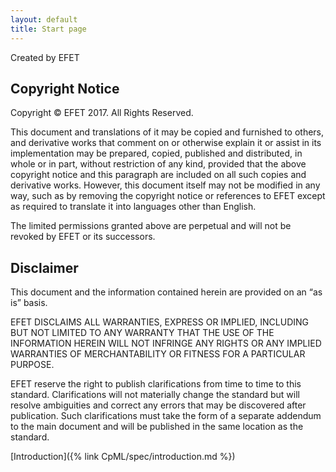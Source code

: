 ```yaml
---
layout: default
title: Start page
---
```


Created by EFET

Copyright Notice
--------------

Copyright © EFET 2017. All Rights Reserved.

This document and translations of it may be copied and furnished to
others, and derivative works that comment on or otherwise explain it or
assist in its implementation may be prepared, copied, published and
distributed, in whole or in part, without restriction of any kind,
provided that the above copyright notice and this paragraph are included
on all such copies and derivative works. However, this document itself
may not be modified in any way, such as by removing the copyright notice
or references to EFET except as required to translate it into languages
other than English.

The limited permissions granted above are perpetual and will not be
revoked by EFET or its successors.

Disclaimer
----------

This document and the information contained herein are provided on an
“as is” basis.

EFET DISCLAIMS ALL WARRANTIES, EXPRESS OR IMPLIED, INCLUDING BUT NOT
LIMITED TO ANY WARRANTY THAT THE USE OF THE INFORMATION HEREIN WILL NOT
INFRINGE ANY RIGHTS OR ANY IMPLIED WARRANTIES OF MERCHANTABILITY OR
FITNESS FOR A PARTICULAR PURPOSE.

EFET reserve the right to publish clarifications from time to time to
this standard. Clarifications will not materially change the standard
but will resolve ambiguities and correct any errors that may be
discovered after publication. Such clarifications must take the form of
a separate addendum to the main document and will be published in the
same location as the standard.

[Introduction]({% link CpML/spec/introduction.md %})

<!--
CpMLDocument Root
-----------------

At root level, a CpMLDocument can have the following sections:

<!--
* Confirmation (optional), see section 5.2
* Reporting, see section 5.3
* One of:
 *[TradeConfirmation]({% link CpML/spec/cnf.md %})
 * BrokerConfirmation, see section 5.5
 * Generic Confirmation, see section 5.6
 * IRSTradeDetails, see section 5.7
 * ETDTradeDetails, see section 5.8
 * FXTradeDetails, see section 5.9
-->


<!--
|                                                 |           |             |                   |
|-------------------------------------------------|-----------|-------------|-------------------|
| **Name**                                        | **Usage** | **Type**    | **Business Rule** |
| **CpMLDocument/Confirmation**: optional section 
                                                  
 This section is currently not in use.            |
| ServiceMode                                     | M         | ServiceMode |                   |
| End of **Confirmation**                         |

<span id="_Toc345944388" class="anchor"><span id="_Toc179107799" class="anchor"><span id="_Toc322283453" class="anchor"></span></span></span>
---------------------------------------------------------------------------------------------------------------------------------------------


-->
